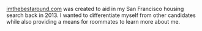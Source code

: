 [imthebestaround.com](http://imthebestaround.com/) was created to aid in my San Francisco housing search back in 2013. I wanted to differentiate myself from other candidates while also providing a means for roommates to learn more about me.
